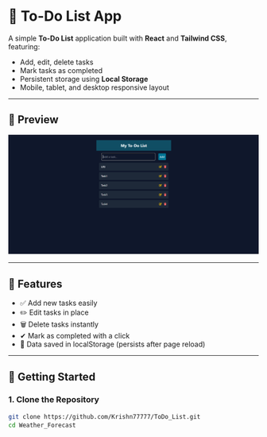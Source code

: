 

# 📝 To-Do List App

A simple **To-Do List** application built with **React** and **Tailwind CSS**, featuring:
- Add, edit, delete tasks
- Mark tasks as completed
- Persistent storage using **Local Storage**
- Mobile, tablet, and desktop responsive layout

--------------------

## 📸 Preview

![To-Do List Screenshot](./src/assets/screenshot.png)

--------------------

## 🚀 Features
- ✅ Add new tasks easily
- ✏️ Edit tasks in place
- 🗑 Delete tasks instantly
- ✔ Mark as completed with a click
- 💾 Data saved in localStorage (persists after page reload)

--------------------

## 🚀 Getting Started

### 1. Clone the Repository

```bash
git clone https://github.com/Krishn77777/ToDo_List.git
cd Weather_Forecast
